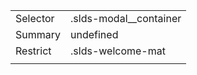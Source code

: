 
|  |  |
|-------|-------|
| Selector | .slds-modal__container |
| Summary | undefined |
| Restrict | .slds-welcome-mat |
|  |  |

